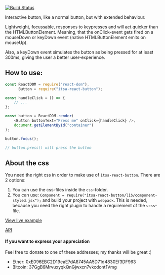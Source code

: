 [![Build Status](https://travis-ci.org/ItsAsbreuk/itsa-react-button.svg?branch=master)](https://travis-ci.org/ItsAsbreuk/itsa-react-button)

Interactive button, like a normal button, but with extended behaviour.

Lightweight, focussable, responses to keypresses and will act quicker than the HTMLButtonElement.
Meaning, that the onClick-event gets fired on a mouseDown or keyDown event (native HTMLButtonElement emits on mouseUp).

Also, a keyDown event simulates the button as being pressed for at least 300ms, giving the user a better user-experience.

## How to use:

```js
const ReactDOM = require("react-dom"),
      Button = require("itsa-react-button");

const handleClick = () => {
    // ...
};

const button = ReactDOM.render(
    <Button buttonText="Press me" onClick={handleClick} />,
    document.getElementById("container")
);

button.focus();

// button.press() will press the button
```

## About the css

You need the right css in order to make use of `itsa-react-button`. There are 2 options:

1. You can use the css-files inside the `css`-folder.
2. You can use: `Component = require("itsa-react-button/lib/component-styled.jsx");` and build your project with `webpack`. This is needed, because you need the right plugin to handle a requirement of the `scss`-file.


[View live example](http://projects.itsasbreuk.nl/react-components/itsa-button/component.html)

[API](http://projects.itsasbreuk.nl/react-components/itsa-button/api/)

#### If you want to express your appreciation

Feel free to donate to one of these addresses; my thanks will be great :)

* Ether: 0xE096EBC2D19eaE7dA8745AA5D71d4830Ef3DF963
* Bitcoin: 37GgB6MrvuxyqkQnGjwxcn7vkcdont1Vmg
